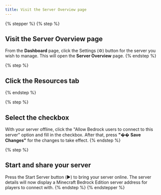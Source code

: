 ```yaml
---
title: Visit the Server Overview page
---
```


{% stepper %}
{% step %}
## Visit the Server Overview page

From the **Dashboard** page, click the Settings (⚙️) button for the server you wish to manage. This will open the **Server Overview** page.
{% endstep %}

{% step %}
## Click the Resources tab


{% endstep %}

{% step %}
## Select the checkbox

With your server offline, click the "Allow Bedrock users to connect to this server" option and fill in the checkbox. After that, press **"**&#xD83D;� **Save Changes"** for the changes to take effect.
{% endstep %}

{% step %}
## Start and share your server

Press the Start Server button (▶️) to bring your server online. The server details will now display a Minecraft Bedrock Edition server address for players to connect with.
{% endstep %}
{% endstepper %}
